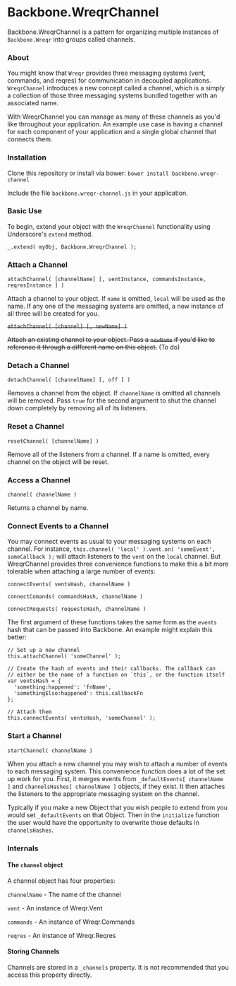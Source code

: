 Backbone.WreqrChannel
================

Backbone.WreqrChannel is a pattern for organizing multiple instances of `Backbone.Wreqr` into groups called channels.

### About

You might know that `Wreqr` provides three messaging systems (vent, commands, and reqres) for communication in decoupled applications. `WreqrChannel` introduces a new concept called a channel, which is a simply a collection of those three messaging systems bundled together with an associated name.

With WreqrChannel you can manage as many of these channels as you'd like throughout your application. An example use case is having a channel for each component of your application and a single global channel that connects them.

### Installation

Clone this repository or install via bower: `bower install backbone.wreqr-channel`

Include the file `backbone.wreqr-channel.js` in your application.

### Basic Use

To begin, extend your object with the `WreqrChannel` functionality using Underscore's `extend` method.

`_.extend( myObj, Backbone.WreqrChannel );`

### Attach a Channel

`attachChannel( [channelName] [, ventInstance, commandsInstance, reqresInstance ] )`

Attach a channel to your object. If `name` is omitted, `local` will be used as the name. If any one of the messaging systems are omitted, a new instance of all three will be created for you.

~~`attachChannel( [channel] [, newName] )`~~

~~Attach an existing channel to your object. Pass a `newName` if you'd like to reference it through a different name on this object.~~ (To do)

### Detach a Channel

`detachChannel( [channelName] [, off ] )`

Removes a channel from the object. If `channelName` is omitted all channels will be removed. Pass `true` for the second argument to shut the channel down completely by removing all of its listeners.

### Reset a Channel

`resetChannel( [channelName] )`

Remove all of the listeners from a channel. If a name is omitted, every channel on the object will be reset.

### Access a Channel

`channel( channelName )`

Returns a channel by name.

### Connect Events to a Channel

You may connect events as usual to your messaging systems on each channel. For instance, `this.channel( 'local' ).vent.on( 'someEvent', someCallback );` will attach listeners to the `vent` on the `local` channel. But WreqrChannel provides three convenience functions to make this a bit more tolerable when attaching a large number of events:

`connectEvents( ventsHash, channelName )`

`connectComands( commandsHash, channelName )`

`connectRequests( requestsHash, channelName )`

The first argument of these functions takes the same form as the `events` hash that can be passed into Backbone. An example might explain this better:

```
// Set up a new channel
this.attachChannel( 'someChannel' );

// Create the hash of events and their callbacks. The callback can
// either be the name of a function on `this`, or the function itself
var ventsHash = {
  'something:happened': 'fnName',
  'somethingElse:happened': this.callbackFn
};

// Attach them
this.connectEvents( ventsHash, 'someChannel' );
```

### Start a Channel

`startChannel( channelName )`

When you attach a new channel you may wish to attach a number of events to each messaging system. This convenience function does a lot of the set up work for you. First, it merges events from `_defaultEvents[ channelName ]` and `channelsHashes[ channelName ]` objects, if they exist. It then attaches the listeners to the appropriate messaging system on the channel.

Typically if you make a new Object that you wish people to extend from you would set `_defaultEvents` on that Object. Then in the `initialize` function the user would have the opportunity to overwrite those defaults in `channelsHashes`.

### Internals

#### The `channel` object

A channel object has four properties:

`channelName` - The name of the channel

`vent` - An instance of Wreqr.Vent

`commands` - An instance of Wreqr.Commands

`reqres` - An instance of Wreqr.Reqres

#### Storing Channels

Channels are stored in a `_channels` property. It is not recommended that you access this property directly.
